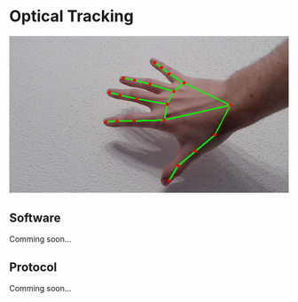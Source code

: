 # Optical Tracking

![Build and Touch in Action](../img/mediapipe-optical-tracking.png)

## Software
Comming soon...
## Protocol
Comming soon...
